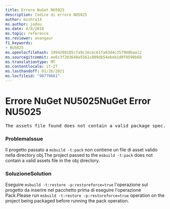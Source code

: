 ```yaml
---
title: Errore NuGet NU5025
description: Codice di errore NU5025
author: mishra14
ms.author: jodou
ms.date: 8/8/2018
ms.topic: reference
ms.reviewer: anangaur
f1_keywords:
- NU5025
ms.openlocfilehash: 1994209105cfa9c16cec61fa03d4c357908baa12
ms.sourcegitcommit: ee6c3f203648a5561c809db54ebeb1d0f0598b68
ms.translationtype: MT
ms.contentlocale: it-IT
ms.lasthandoff: 01/26/2021
ms.locfileid: "98779661"
---
```

# <a name="nuget-error-nu5025"></a><span data-ttu-id="82148-103">Errore NuGet NU5025</span><span class="sxs-lookup"><span data-stu-id="82148-103">NuGet Error NU5025</span></span>
<pre>The assets file found does not contain a valid package spec. Try restoring the project again. The location of the assets file is F:\project\obj\project.assets.json.</pre>

### <a name="issue"></a><span data-ttu-id="82148-104">Problema</span><span class="sxs-lookup"><span data-stu-id="82148-104">Issue</span></span>

<span data-ttu-id="82148-105">Il progetto passato a `msbuild -t:pack` non contiene un file di asset valido nella directory obj.</span><span class="sxs-lookup"><span data-stu-id="82148-105">The project passed to the `msbuild -t:pack` does not contain a valid assets file in the obj directory.</span></span>


### <a name="solution"></a><span data-ttu-id="82148-106">Soluzione</span><span class="sxs-lookup"><span data-stu-id="82148-106">Solution</span></span>

<span data-ttu-id="82148-107">Eseguire `msbuild -t:restore -p:restoreforce=true` l'operazione sul progetto da inserire nel pacchetto prima di eseguire l'operazione Pack.</span><span class="sxs-lookup"><span data-stu-id="82148-107">Please run `msbuild -t:restore -p:restoreforce=true` operation on the project being packaged before running the pack operation.</span></span>

